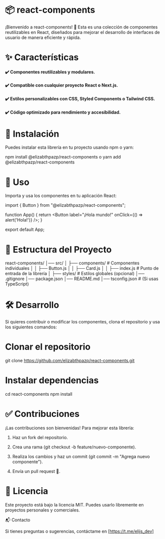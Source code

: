 # 📦 react-components

¡Bienvenido a react-components! 
🚀 Esta es una colección de componentes reutilizables en React, diseñados para mejorar el desarrollo de interfaces de usuario de manera eficiente y rápida.

# ✨ Características

#### ✔️ Componentes reutilizables y modulares.
#### ✔️ Compatible con cualquier proyecto React o Next.js.
#### ✔️ Estilos personalizables con CSS, Styled Components o Tailwind CSS.
#### ✔️ Código optimizado para rendimiento y accesibilidad.

# 📌 Instalación

Puedes instalar esta librería en tu proyecto usando npm o yarn:

npm install @elizabthpazp/react-components
o
yarn add @elizabthpazp/react-components

# 🚀 Uso

Importa y usa los componentes en tu aplicación React:

import { Button } from "@elizabthpazp/react-components";

function App() {
  return <Button label="¡Hola mundo!" onClick={() => alert('Hola!')} />;
}

export default App;

# 📂 Estructura del Proyecto

react-components/
│── src/
│   ├── components/     # Componentes individuales
│   │   ├── Button.js
│   │   ├── Card.js
│   │   ├── index.js    # Punto de entrada de la librería
│   ├── styles/         # Estilos globales (opcional)
│── .gitignore
│── package.json
│── README.md
│── tsconfig.json       # (Si usas TypeScript)

# 🛠️ Desarrollo

Si quieres contribuir o modificar los componentes, clona el repositorio y usa los siguientes comandos:

# Clonar el repositorio
git clone https://github.com/elizabthpazp/react-components.git  

# Instalar dependencias
cd react-components
npm install

# ✅ Contribuciones

¡Las contribuciones son bienvenidas! Para mejorar esta librería:

1. Haz un fork del repositorio.

2. Crea una rama (git checkout -b feature/nuevo-componente).

3. Realiza los cambios y haz un commit (git commit -m "Agrega nuevo componente").

4. Envía un pull request 🚀.



# 📜 Licencia

Este proyecto está bajo la licencia MIT. Puedes usarlo libremente en proyectos personales y comerciales.

📬 Contacto

Si tienes preguntas o sugerencias, contáctame en [https://t.me/elijs_dev]
